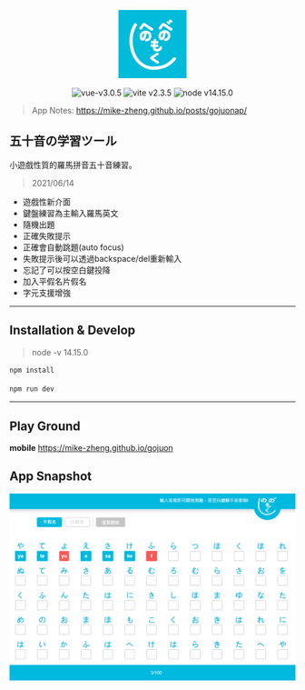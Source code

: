 <p align="center">
  <a href="https://mike-zheng.github.io/gojuon" target="_blank" rel="noopener noreferrer">
    <p align="center"><img width="120" src="./assets/logo.png" alt="五十音の学習ツール"></p>
  </a>
</p>

<p align="center">
  <img src="https://img.shields.io/badge/vue-v3.0.5-green" alt="vue-v3.0.5">
  <img src="https://img.shields.io/badge/vite-v2.3.5-blue" alt="vite v2.3.5">
  <img src="https://img.shields.io/badge/node-v14.15.0-red" alt="node v14.15.0">
</p>


> App Notes:  https://mike-zheng.github.io/posts/gojuonap/

## 五十音の学習ツール

小遊戲性質的羅馬拼音五十音練習。

>2021/06/14
* 遊戲性新介面
* 鍵盤練習為主輸入羅馬英文
* 隨機出題
* 正確失敗提示
* 正確會自動跳題(auto focus)
* 失敗提示後可以透過backspace/del重新輸入
* 忘記了可以按空白鍵投降
* 加入平假名片假名
* 字元支援增強


--------------------------------------
## Installation & Develop

> node -v 14.15.0

``` bash
npm install 

npm run dev
```

--------------------------------------

## Play Ground

**mobile** https://mike-zheng.github.io/gojuon

## App Snapshot

![app screen](./assets/app.png)



